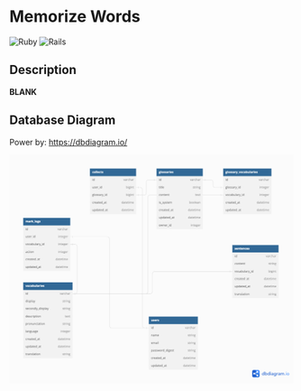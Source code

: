 # Memorize Words

![Ruby](https://img.shields.io/badge/Ruby-3.1.0-red) ![Rails](https://img.shields.io/badge/Rails-7.0-red)

## Description

**BLANK**

## Database Diagram

Power by: https://dbdiagram.io/

![Diagram](./doc/diagram.png)
